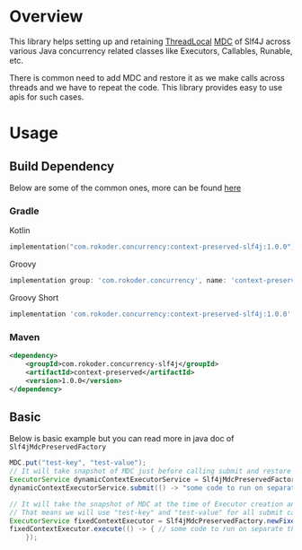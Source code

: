 # Overview

This library helps setting up and retaining [ThreadLocal](https://docs.oracle.com/javase/8/docs/api/java/lang/ThreadLocal.html) [MDC](https://www.slf4j.org/api/org/slf4j/MDC.html) of Slf4J across various Java concurrency related classes like Executors, Callables, Runable, etc.

There is common need to add MDC and restore it as we make calls across threads and we have to repeat the code. This library provides easy to use apis for such cases.

# Usage

## Build Dependency 

Below are some of the common ones, more can be found [here](https://central.sonatype.com/artifact/com.rokoder.concurrency/context-preserved)

### Gradle

Kotlin

```kotlin
implementation("com.rokoder.concurrency:context-preserved-slf4j:1.0.0")
```

Groovy

```groovy
implementation group: 'com.rokoder.concurrency', name: 'context-preserved-slf4j', version: '1.0.0'
```

Groovy Short

```groovy
implementation 'com.rokoder.concurrency:context-preserved-slf4j:1.0.0'
```

### Maven

```xml
<dependency>
    <groupId>com.rokoder.concurrency-slf4j</groupId>
    <artifactId>context-preserved</artifactId>
    <version>1.0.0</version>
</dependency>
```

## Basic

Below is basic example but you can read more in java doc of `Slf4jMdcPreservedFactory`

```java
MDC.put("test-key", "test-value");
// It will take snapshot of MDC just before calling submit and restore it post the submit call.
ExecutorService dynamicContextExecutorService = Slf4jMdcPreservedFactory.newDynamicContextExecutorServiceFrom(executorService);
dynamicContextExecutorService.submit(() -> "some code to run on separate thread");

// It will take the snapshot of MDC at the time of Executor creation and will be fixed for all submit calls.
// That means we will use "test-key" and "test-value" for all submit calls
ExecutorService fixedContextExecutor = Slf4jMdcPreservedFactory.newFixedContextExecutorFrom(executorService);
fixedContextExecutor.execute(() -> { // some code to run on separate thread
    });
```